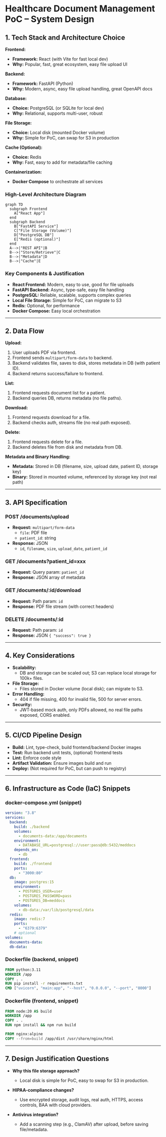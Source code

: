 # Healthcare Document Management PoC – System Design

## 1. Tech Stack and Architecture Choice

**Frontend:**  
- **Framework:** React (with Vite for fast local dev)
- **Why:** Popular, fast, great ecosystem, easy file upload UI

**Backend:**  
- **Framework:** FastAPI (Python)
- **Why:** Modern, async, easy file upload handling, great OpenAPI docs

**Database:**  
- **Choice:** PostgreSQL (or SQLite for local dev)
- **Why:** Relational, supports multi-user, robust

**File Storage:**  
- **Choice:** Local disk (mounted Docker volume)
- **Why:** Simple for PoC, can swap for S3 in production

**Cache (Optional):**  
- **Choice:** Redis
- **Why:** Fast, easy to add for metadata/file caching

**Containerization:**  
- **Docker Compose** to orchestrate all services

### High-Level Architecture Diagram

```mermaid
graph TD
  subgraph Frontend
    A["React App"]
  end
  subgraph Backend
    B["FastAPI Service"]
    C["File Storage (Volume)"]
    D["PostgreSQL DB"]
    E["Redis (optional)"]
  end
  A-->|"REST API"|B
  B-->|"Store/Retrieve"|C
  B-->|"Metadata"|D
  B-->|"Cache"|E
```

### Key Components & Justification

- **React Frontend:** Modern, easy to use, good for file uploads
- **FastAPI Backend:** Async, type-safe, easy file handling
- **PostgreSQL:** Reliable, scalable, supports complex queries
- **Local File Storage:** Simple for PoC, can migrate to S3
- **Redis:** Optional, for performance
- **Docker Compose:** Easy local orchestration

---

## 2. Data Flow

**Upload:**
1. User uploads PDF via frontend.
2. Frontend sends `multipart/form-data` to backend.
3. Backend validates file, saves to disk, stores metadata in DB (with patient ID).
4. Backend returns success/failure to frontend.

**List:**
1. Frontend requests document list for a patient.
2. Backend queries DB, returns metadata (no file paths).

**Download:**
1. Frontend requests download for a file.
2. Backend checks auth, streams file (no real path exposed).

**Delete:**
1. Frontend requests delete for a file.
2. Backend deletes file from disk and metadata from DB.

**Metadata and Binary Handling:**
- **Metadata:** Stored in DB (filename, size, upload date, patient ID, storage key)
- **Binary:** Stored in mounted volume, referenced by storage key (not real path)

---

## 3. API Specification

### POST /documents/upload

- **Request:** `multipart/form-data`
  - `file`: PDF file
  - `patient_id`: string
- **Response:** JSON
  - `id`, `filename`, `size`, `upload_date`, `patient_id`

### GET /documents?patient_id=xxx

- **Request:** Query param: `patient_id`
- **Response:** JSON array of metadata

### GET /documents/:id/download

- **Request:** Path param: `id`
- **Response:** PDF file stream (with correct headers)

### DELETE /documents/:id

- **Request:** Path param: `id`
- **Response:** JSON `{ "success": true }`

---

## 4. Key Considerations

- **Scalability:**  
  - DB and storage can be scaled out; S3 can replace local storage for 100k+ files.
- **File Storage:**  
  - Files stored in Docker volume (local disk); can migrate to S3.
- **Error Handling:**  
  - 404 if file missing, 400 for invalid file, 500 for server errors.
- **Security:**  
  - JWT-based mock auth, only PDFs allowed, no real file paths exposed, CORS enabled.

---

## 5. CI/CD Pipeline Design

- **Build:** Lint, type-check, build frontend/backend Docker images
- **Test:** Run backend unit tests, (optional) frontend tests
- **Lint:** Enforce code style
- **Artifact Validation:** Ensure images build and run
- **Deploy:** (Not required for PoC, but can push to registry)

---

## 6. Infrastructure as Code (IaC) Snippets

### docker-compose.yml (snippet)

```yaml
version: "3.8"
services:
  backend:
    build: ./backend
    volumes:
      - documents-data:/app/documents
    environment:
      - DATABASE_URL=postgresql://user:pass@db:5432/meddocs
    depends_on:
      - db
  frontend:
    build: ./frontend
    ports:
      - "3000:80"
  db:
    image: postgres:15
    environment:
      - POSTGRES_USER=user
      - POSTGRES_PASSWORD=pass
      - POSTGRES_DB=meddocs
    volumes:
      - db-data:/var/lib/postgresql/data
  redis:
    image: redis:7
    ports:
      - "6379:6379"
    # optional
volumes:
  documents-data:
  db-data:
```

### Dockerfile (backend, snippet)

```dockerfile
FROM python:3.11
WORKDIR /app
COPY . .
RUN pip install -r requirements.txt
CMD ["uvicorn", "main:app", "--host", "0.0.0.0", "--port", "8000"]
```

### Dockerfile (frontend, snippet)

```dockerfile
FROM node:20 AS build
WORKDIR /app
COPY . .
RUN npm install && npm run build

FROM nginx:alpine
COPY --from=build /app/dist /usr/share/nginx/html
```

---

## 7. Design Justification Questions

- **Why this file storage approach?**  
  - Local disk is simple for PoC, easy to swap for S3 in production.

- **HIPAA-compliance changes?**  
  - Use encrypted storage, audit logs, real auth, HTTPS, access controls, BAA with cloud providers.

- **Antivirus integration?**  
  - Add a scanning step (e.g., ClamAV) after upload, before saving file/metadata. 